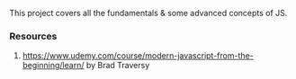 This project covers all the fundamentals & some advanced concepts of JS.

### Resources
1. https://www.udemy.com/course/modern-javascript-from-the-beginning/learn/ by Brad Traversy
